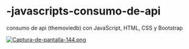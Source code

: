 # -javascripts-consumo-de-api
consumo de api (themoviedb) con JavaScript, HTML, CSS y Bootstrap 

[![Captura-de-pantalla-144.png](https://i.postimg.cc/MKbz4vnt/Captura-de-pantalla-144.png)](https://postimg.cc/Vdvy0sBb)
